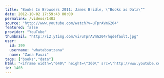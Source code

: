 ```yaml
---
title: "Books In Browsers 2011: James Bridle, \"Books as Data\""
date: 2012-10-02 17:59:43 00:00
permalink: /videos/1403
source: "http://www.youtube.com/watch?v=uTprAVmG204"
featured: false
provider: "YouTube"
thumbnail: "http://i2.ytimg.com/vi/uTprAVmG204/hqdefault.jpg"
user:
  id: 399
  username: "whataboutzana"
  name: "Zana Fauzi"
tags: ["books","data"]
html: "<iframe width=\"640\" height=\"360\" src=\"http://www.youtube.com/embed/uTprAVmG204?wmode=transparent&fs=1&feature=oembed\" frameborder=\"0\" allowfullscreen></iframe>"
id: 1403
---
```


